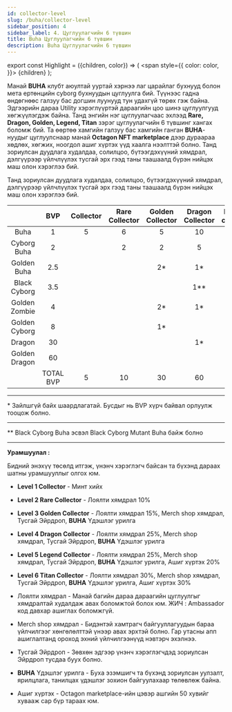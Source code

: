 ```yaml
---
id: collector-level
slug: /buha/collector-level
sidebar_position: 4
sidebar_label: 4. Цуглуулагчийн 6 түвшин
title: Buha Цуглуулагчийн 6 түвшин
description: Buha Цуглуулагчийн 6 түвшин
---
```

export const Highlight = ({children, color}) => (
  <span
    style={{
      color: color,
    }}>
    {children}
  </span>
);


Манай **BUHA** клубт аюултай ууртай хэрнээ лаг царайлаг бухнууд болон мета ертөнцийн cyborg бухнуудын цуглуулга бий.
Түүнээс гадна өндөгнөөс галзуу бас догшин луунууд тун удахгүй төрөх гэж байна. Эдгээрийн дараа Utility хэрэглүүртэй дараагийн цоо шинэ цуглуулгууд хөгжүүлэгдэж байна.
Танд энгийн нэг цуглуулагчаас эхлээд **Rare, Dragon, Golden, Legend, Titan** зэрэг цуглуулагчийн 6 түвшинг хангах боломж бий. Та өөртөө хамгийн галзуу бас хамгийн ганган **BUHA**-нуудыг цуглуулснаар манай **Octagon NFT marketplace** дээр дураараа хөдлөх, хөгжих, ноогдол ашиг хүртэх үүд хаалга нээлттэй болно. Танд зориулсан дуудлага худалдаа, солилцоо, бүтээгдэхүүний хямдрал, дэлгүүрээр үйлчлүүлэх тусгай эрх гээд таны таашаалд бүрэн нийцэх маш олон хэрэглээ бий.

Танд зориулсан дуудлага худалдаа, солилцоо, бүтээгдэхүүний хямдрал, дэлгүүрээр үйлчлүүлэх тусгай эрх гээд таны таашаалд бүрэн нийцэх маш олон хэрэглээ бий.

|               |    BVP    | Collector | Rare Collector | Golden Collector | Dragon Collector | Legend collector | Titan Collector |
|:-------------:|:---------:|:---------:|:--------------:|:----------------:|:----------------:|:----------------:|:---------------:|
|      Buha     |     1     |     5     |        6       |         5        |        10        |        10        |        10       |
|  Cyborg Buha  |     2     |           |        2       |         2        |         5        |         5        |        7        |
|  Golden Buha  |    2.5    |           |                |         2*       |         1*       |         5*       |        6*       |
|  Black Cyborg |    3.5    |           |                |                  |         1**      |         1**      |        2**      |
| Golden Zombie |     4     |           |                |         2*       |         1*       |         2*       |        5*       |
| Golden Cyborg |     8     |           |                |         1*       |                  |         2*       |        3*       |
|     Dragon    |     30    |           |                |                  |         1*       |         1*       |        1*       |
| Golden Dragon |     60    |           |                |                  |                  |                  |        1*       |
|               | TOTAL BVP |     5     |       10       |        30        |        60        |        90        |       180       |


----

<Highlight color="#FF0000">* Зайлшгүй байх шаардлагатай. Бусдыг нь BVP хүрч байвал орлуулж тооцож болно.</Highlight> 

----

<Highlight color="#0000FF">** Black Cyborg Buha эсвэл Black Cyborg Mutant Buha байж болно</Highlight>

----

**Урамшуулал :**

Бидний энэхүү төсөлд итгэж, үнэнч хэрэглэгч байсан та бүхэнд дараах шатны урамшууллыг олгох юм. 

* **Level 1 Collector** - Минт хийх
* **Level 2 Rare Collector** - Лоялти хямдрал 10%
* **Level 3 Golden Collector** - Лоялти хямдрал 15%, Merch shop хямдрал, Тусгай Эйрдроп, **BUHA** Үдэшлэг урилга
* **Level 4 Dragon Collector** - Лоялти хямдрал 25%, Merch shop хямдрал, Тусгай Эйрдроп, **BUHA** Үдэшлэг урилга
* **Level 5 Legend Collector** - Лоялти хямдрал 25%, Merch shop хямдрал, Тусгай Эйрдроп, **BUHA** Үдэшлэг урилга, Ашиг хүртэх 20%
* **Level 6 Titan Collector** - Лоялти хямдрал 30%, Merch shop хямдрал, Тусгай Эйрдроп, **BUHA** Үдэшлэг урилга, Ашиг хүртэх 30%


* Лоялти хямдрал - Манай багийн дараа дараагийн цуглуулгыг хямдралтай худалдаж авах боломжтой болох юм. ЖИЧ : Ambassador код давхар ашиглах боломжгүй.
* Merch shop хямдрал - Бидэнтэй хамтрагч байгууллагуудын бараа үйлчилгээг хөнгөлөлттэй үнээр авах эрхтэй болно. Гар утасны апп ашиглалтанд ороход эхний үйлчилгээнүүд нэвтэрч эхэлнээ.
* Тусгай Эйрдроп - Зөвхөн эдгээр үнэнч хэрэглэгчдэд зориулсан Эйрдроп тусдаа буух болно.
* **BUHA** Үдэшлэг урилга - Буха эзэмшигч та бүхэнд зориулсан уулзалт, ярилцлага, танилцах үдэшлэг зохион байгуулахаар төлөвлөж байна.
* Ашиг хүртэх - Octagon marketplace-ийн цэвэр ашгийн 50 хувийг хувааж сар бүр тараах юм.
